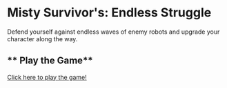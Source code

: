 # Misty Survivor's: Endless Struggle
Defend yourself against endless waves of enemy robots and upgrade your character along the way.

## ** Play the Game**
[Click here to play the game!](https://cc241008-20915.php.fhstp.cc/)

